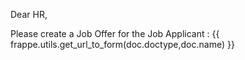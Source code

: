 Dear HR, <br>

Please create a Job Offer for the Job Applicant : {{ frappe.utils.get_url_to_form(doc.doctype,doc.name) }} <br>




